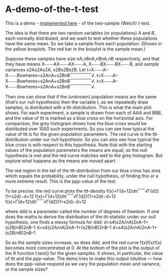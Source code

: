 # A-demo-of-the-t-test

This is a demo - <a href="http://54.229.3.49:443/shiny/ttest/">implemented here</a> - of the two-sample (Welch) <i>t</i>-test. 

The idea is that there are two random variables (or populations) <i>A</i> and <i>B</i>, each normally distributed, and we want to test whether these populations have the same mean. So we take a sample from each population. (Shown in the yellow boxplots. The red bar in the boxplot is the sample mean.)

Suppose these samples have size nA,nBnA,nBnA,nB respectively, and that they have means X⎯⎯⎯⎯AX⎯⎯⎯⎯AX⎯⎯⎯⎯A, X⎯⎯⎯⎯BX⎯⎯⎯⎯BX⎯⎯⎯⎯B, and sample variances s2As2As2A, s2Bs2Bs2B. Let
t=X⎯⎯⎯⎯A–X⎯⎯⎯⎯Bswheres=s2AnA+s2BnB‾‾‾‾‾‾‾‾‾√.
t=X⎯⎯⎯⎯A–X⎯⎯⎯⎯Bswheres=s2AnA+s2BnB‾‾‾‾‾‾‾‾‾√.
t=X⎯⎯⎯⎯A–X⎯⎯⎯⎯Bswheres=s2AnA+s2BnB‾‾‾‾‾‾‾‾‾√.

Then one can show that if the (unknown) population means are the same (that’s our null hypothesis) then the variable t, as we repeatedly draw samples, is distributed with a ttt-distribution.
This is what the main plot shows. For each experiment, a sample is drawn from each of AAA and BBB, and the value of ttt is marked as a blue cross on the horizontal axis. For comparison, the grey histogram shows how the blue cross would be distributed over 1000 such experiments. So you can see how typical the value of ttt is for the given population parameters. The red curve is the ttt-distribution under our null hypothesis. So you can also see how typical the blue cross is with respect to this hypothesis. Note that with the starting values of the population parameters the means are equal, so the null hypothesis is met and the red curve matches well to the grey histogram. But explore what happens as the means are moved apart.

The red region in the tail of the ttt-distribution from our blue cross has area which equals the probability, under the null hypothesis, of finding this or a more extreme result. This is the ppp-value of the test.

To be precise, the red curve plots the ttt-density
f(x)=Γ(d+12)dπ‾‾‾√Γ(d2)(1+x2d)−d+12
f(x)=Γ(d+12)dπ‾‾‾√Γ(d2)(1+x2d)−d+12
f(x)=Γ(d+12)dπ‾‾‾√Γ(d2)(1+x2d)−d+12

where ddd is a parameter called the number of degrees of freedom. If one does the maths to derive the distribution of the ttt-statistic under our null hypothesis, one finds a messy formula for ddd:
d=s4(s2A/nA)2nA–1+(s2B/nB)2nB–1
d=s4(s2A/nA)2nA–1+(s2B/nB)2nB–1
d=s4(s2A/nA)2nA–1+(s2B/nB)2nB–1

So as the sample sizes increase, so does ddd, and the red curve f(x)f(x)f(x) becomes more concentrated at 0.
At the bottom of the plot is the output of the R function t.test() for the given samples. It shows, in particular, the value of ttt and the ppp-value. The demo tries to make this output intuitive — how does the ppp-value respond as we vary the population mean and variance, or the sample sizes?

